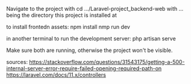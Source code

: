 Navigate to the project with cd .../Laravel-project_backend-web with ... being the directory this project is installed at

to install frontedn assets:
npm install
nmp run dev

in another terminal to run the development server:
php artisan serve

Make sure both are running, otherwise the project won't be visible.

sources:
https://stackoverflow.com/questions/31543175/getting-a-500-internal-server-error-require-failed-opening-required-path-on 
https://laravel.com/docs/11.x/controllers 
